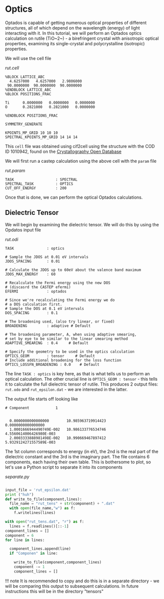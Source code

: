 # Optics

Optados is capable of getting numerous optical properties of different structures, all of which depend on the wavelength (energy) of light interacting with it. In this tutorial, we will perform an Optados optics calculation on rutile (TiO~2~) - a birefringent crystal with anisotropic optical properties, examining its single-crystal and polycrystalline (isotropic) properties.

We will use the cell file

*rut.cell*

```
%BLOCK LATTICE_ABC
  4.6257000   4.6257000   2.9806000
 90.0000000  90.0000000  90.0000000
%ENDBLOCK LATTICE_ABC
%BLOCK POSITIONS_FRAC

Ti      0.0000000   0.0000000   0.0000000
O       0.2821000   0.2821000   0.0000000

%ENDBLOCK POSITIONS_FRAC

SYMMETRY_GENERATE

KPOINTS_MP_GRID 10 10 10
SPECTRAL_KPOINTS_MP_GRID 14 14 14
```

This `cell` file was obtained using cif2cell using the structure with the COD ID 1010942, found on the [Crystallography Open Database](www.crystallography.net)

We will first run a castep calculation using the above cell with the `param` file

*rut.param*

```
TASK                   : SPECTRAL
SPECTRAL_TASK          : OPTICS
CUT_OFF_ENERGY         : 200
```

Once that is done, we can perform the optical Optados calculations.

## Dielectric Tensor

We will begin by examining the dielectric tensor. We will do this by using the Opdatos input file

*rut.odi*

```
TASK               : optics

# Sample the JDOS at 0.01 eV intervals
JDOS_SPACING       : 0.01

# Calculate the JDOS up to 60eV about the valence band maximum
JDOS_MAX_ENERGY    : 60

# Recalculate the Fermi energy using the new DOS
# (discasrd the CASTEP efermi)
EFERMI             : optados

# Since we're recalculating the Fermi energy we do
# a DOS calculation first.
# Sample the DOS at 0.1 eV intervals
DOS_SPACING        : 0.1

# The broadening used, (also try linear, or fixed)
BROADENING         : adaptive # Default

# The broadening parameter, A, when using adaptive smearing,
# set by eye to be similar to the linear smearing method
ADAPTIVE_SMEARING  : 0.4     # Default

# Specify the geometry to be used in the optics calculation
OPTICS_GEOM        : tensor     # Default
# Include additional broadening for the loss function
OPTICS_LOSSFN_BROADENING : 0.0    # Default
```

The line `TASK : optics` is key here, as that is what tells us to perform an optical calculation. The other crucial line is `OPTICS_GEOM : tensor` - this tells it to calculate the full dielectric tensor of rutile. This produces 2 output files: `rut.odo` and `rut_epsilon.dat` - we are interested in the latter.

The output file starts off looking like

```
# Component            1


  0.0000000000000000        10.985963719914423        0.0000000000000000     
  1.0001666944490749E-002   10.986133776534746        4.5560614006426980E-003
  2.0003333888981498E-002   10.990669467897412        5.9329124271557589E-003
```
The 1st column corresponds to energy (in eV), the 2nd is the real part of the dielectric constant and the 3rd is the imaginary part. The file contains 6 components, each having their own table. This is bothersome to plot, so let's use a Python script to separate it into its components

*separate.py*

```python

input_file = 'rut_epsilon.dat'
print ("huh")
def write_to_file(component,lines):
  file_name = "rut_tens" + str(component) + ".dat"
  with open(file_name,"w") as f:
    f.writelines(lines)

with open("rut_tens.dat", "r") as f:
  lines = f.readlines()[::-1]
component_lines = []
component = 6
for line in lines:

  component_lines.append(line)
  if "Componen" in line:

    write_to_file(component,component_lines)
    component -= 1
    component_lines = []
```

!!! note
    It is recommended to copy and do this is in a separate directory - we will be comparing this output to subsequent calculations. In future instructions this will be in the directory "tensors"
